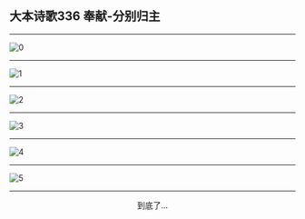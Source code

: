 
## 大本诗歌336 奉献-分别归主
        
<div id="aplayer0"></div>

---

<img alt="0" data-original="/data/d0336/0">

---

<img alt="1" data-original="/data/d0336/1">

---

<img alt="2" data-original="/data/d0336/2">

---

<img alt="3" data-original="/data/d0336/3">

---

<img alt="4" data-original="/data/d0336/4">

---

<img alt="5" data-original="/data/d0336/5">

---

<p style="text-align: center">到底了...</p>

<script src="/js/dist-view.js"></script>

<script>
MAIN.id = 'd0336';
        
const ap0 = new APlayer({
    container: document.getElementById('aplayer0'),
    volume: 1,
    loop: 'none',
    preload: 'none',
    audio: [{
        name: '大本诗歌336.mp3',
        artist: '大本诗歌',
        url: 'https://res.wx.qq.com/voice/getvoice?mediaid=MzI0NTk3MDM5M18yMjQ3NDkxODIz',
        cover: '/favicon'
    }]
});
</script>
